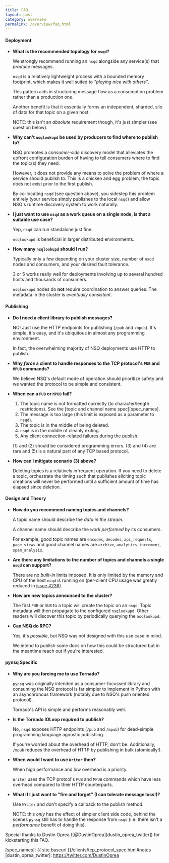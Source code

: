 ```yaml
---
title: FAQ
layout: post
category: overview
permalink: /overview/faq.html
---
```


#### Deployment

 * **What is the recommended topology for `nsqd`?**

    We strongly recommend running an `nsqd` alongside any service(s) that *produce*
    messages.

    `nsqd` is a relatively lightweight process with a bounded memory footprint,
    which makes it well suited to *"playing nice with others"*.

    This pattern aids in structuring message flow as a consumption problem
    rather than a production one.

    Another benefit is that it essentially forms an independent, sharded, silo of
    data for that topic on a given host.

    NOTE: this isn't an *absolute* requirement though, it's just simpler (see
    question below).

 * **Why can't `nsqlookupd` be used by producers to find where to publish to?**

    NSQ promotes a *consumer-side* discovery model that alleviates the upfront
    configuration burden of having to tell consumers where to find the topic(s)
    they need.

    However, it does not provide any means to solve the problem of where a service
    should publish *to*. This is a chicken and egg problem, the topic does not
    exist prior to the first publish.

    By co-locating `nsqd` (see question above), you sidestep this problem entirely
    (your service simply publishes to the local `nsqd`) and allow NSQ's runtime
    discovery system to work naturally.

 * **I just want to use `nsqd` as a work queue on a single node, is that
   a suitable use case?**

    Yep, `nsqd` can run standalone just fine.

    `nsqlookupd` is beneficial in larger distributed environments.

 * **How many `nsqlookupd` should I run?**

    Typically only a few depending on your cluster size, number of `nsqd`
    nodes and consumers, and your desired fault tolerance.

    3 or 5 works really well for deployments involving up to several hundred
    hosts and thousands of consumers.

    `nsqlookupd` nodes do **not** require coordination to answer queries.  The
    metadata in the cluster is *eventually consistent*.

#### Publishing

 * **Do I need a client library to publish messages?**

    NO! Just use the HTTP endpoints for publishing (`/pub` and `/mpub`).  It's
    simple, it's easy, and it's ubiquitous in almost any programming environment.

    In fact, the overwhelming majority of NSQ deployments use HTTP to publish.

 * **Why *force* a client to handle responses to the TCP protocol's `PUB` and
   `MPUB` commands?**

    We believe NSQ's default mode of operation should prioritize safety and we
    wanted the protocol to be simple and consistent.

 * **When can a `PUB` or `MPUB` fail?**

    1. The topic name is not formatted correctly (to character/length
       restrictions). See the [topic and channel name spec][spec_names].
    2. The message is too large (this limit is exposed as a parameter to `nsqd`).
    3. The topic is in the middle of being deleted.
    4. `nsqd` is in the middle of cleanly exiting.
    5. Any client connection-related failures during the publish.

    (1) and (2) should be considered programming errors. (3) and (4) are rare and (5)
    is a natural part of any TCP based protocol.

 * **How can I mitigate scenario (3) above?**

    Deleting topics is a relatively infrequent operation.  If you need to delete
    a topic, orchestrate the timing such that publishes eliciting topic creations
    will never be performed until a sufficient amount of time has elapsed since
    deletion.

#### Design and Theory

 * **How do you recommend naming topics and channels?**

    A topic name should describe the *data in the stream*.

    A channel name should describe the *work performed* by its consumers.

    For example, good topic names are `encodes`, `decodes`, `api_requests`,
    `page_views` and good channel names are `archive`, `analytics_increment`,
    `spam_analysis`.

 * **Are there any limitations to the number of topics and channels a single
   `nsqd` can support?**

    There are no *built-in* limits imposed.  It is only limited by the memory
    and CPU of the host `nsqd` is running on (per-client CPU usage was greatly
    reduced in [issue #236][issue_236]).

 * **How are new topics announced to the cluster?**

    The first `PUB` or `SUB` to a topic will create the topic on an `nsqd`.  Topic
    metadata will then propagate to the configured `nsqlookupd`.  Other readers
    will discover this topic by periodically querying the `nsqlookupd`.

 * **Can NSQ do RPC?**

    Yes, it's *possible*, but NSQ was not designed with this use case in mind.

    We intend to publish some docs on how this could be structured but in the
    meantime reach out if you're interested.

#### pynsq Specific

 * **Why are you forcing me to use Tornado?**

    `pynsq` was originally intended as a consumer-focussed library and consuming
    the NSQ protocol is far simpler to implement in Python with an asynchronous
    framework (notably due to NSQ's push oriented protocol).

    Tornado's API is simple and performs reasonably well.

 * **Is the Tornado IOLoop *required* to publish?**

    No, `nsqd` exposes HTTP endpoints (`/pub` and `/mpub`) for dead-simple
    programming language agnostic publishing.

    If you're worried about the overhead of HTTP, don't be.  Additionally,
    `/mpub` reduces the overhead of HTTP by publishing in bulk (atomically!).

 * **When would I want to use `Writer` then?**

    When high performance and low overhead is a priority.

    `Writer` uses the TCP protcol's `PUB` and `MPUB` commands which have less
    overhead compared to their HTTP counterparts.

 * **What if I just want to "fire and forget" (I can tolerate message loss!)?**

    Use `Writer` and don't specify a callback to the publish method.

    NOTE: this *only* has the effect of simpler client side code, behind the scenes
    `pynsq` still has to handle the response from `nsqd` (i.e. there isn't
    a *performance* benefit of doing this).

Special thanks to Dustin Oprea ([@DustinOprea][dustin_oprea_twitter]) for kickstarting this FAQ.

[issue_236]: https://github.com/nsqio/nsq/pull/236
[spec_names]: {{ site.baseurl }}/clients/tcp_protocol_spec.html#notes
[dustin_oprea_twitter]: https://twitter.com/DustinOprea
